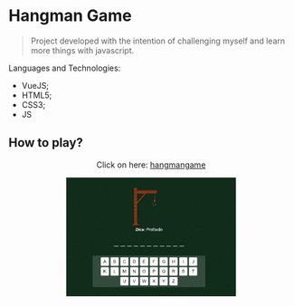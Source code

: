 # Hangman Game

>
> Project developed with the intention of challenging myself and
> learn more things with javascript.
>

Languages and Technologies:
- VueJS;
- HTML5;
- CSS3;
- JS

## How to play?

<div align="center">

Click on here: [hangmangame](https://youngc0de.github.io/hangmangame/)

<img src="./images/forGit.png" width="300">
</div>
